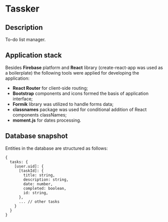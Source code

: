 # Tassker

## Description
To-do list manager.

## Application stack
Besides **Firebase** platform and **React** library (create-react-app was used as a boilerplate) the following tools were applied for developing the application:
- **React Router** for client-side routing;
- **Bootstrap** components and icons formed the basis of application interface;
- **Formik** library was utilized to handle forms data;
- **classnames** package was used for conditional addition of React components classNames;
- **moment.js** for dates processing.

## Database snapshot
Entities in the database are structured as follows:
```
{
  tasks: {
    [user.uid]: {
      [taskId]: {
        title: string,
        description: string,
        date: number,
        completed: boolean,
        id: string,
      },
      ... // other tasks
    }
  }
}
```

